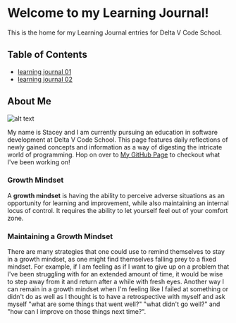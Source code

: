 # Welcome to my Learning Journal!

This is the home for my Learning Journal entries for Delta V Code School. 



## Table of Contents
- [learning journal 01](learningjournal01.md)
- [learning journal 02](learningjournal02.md)

## About Me 
![alt text](https://avatars1.githubusercontent.com/u/55901495?s=460&v=4)

My name is Stacey and I am currently pursuing an education in software development at Delta V Code School. This page features daily reflections of newly gained concepts and information as a way of digesting the intricate world of programming. Hop on over to 
[My GitHub Page](https://selmat273.github.io/LearningJournal/) to checkout what I've been working on! 

### Growth Mindset
A **growth mindset** is having the ability to perceive adverse situations as an opportunity for learning and improvement, while also maintaining an internal locus of control. It requires the ability to let yourself feel out of your comfort zone.

### Maintaining a Growth Mindset
There are many strategies that one could use to remind themselves to stay in a growth mindset, as one might find themselves falling prey to a fixed mindset. For example, if I am feeling as if I want to give up on a problem that I've been struggling with for an extended amount of time, it would be wise to step away from it and return after a while with fresh eyes. Another way I can remain in a growth mindset when I'm feeling like I failed at something or didn't do as well as I thought is to have a retrospective with myself and ask myself "what are some things that went well?" "what didn't go well?" and "how can I improve on those things next time?".  


